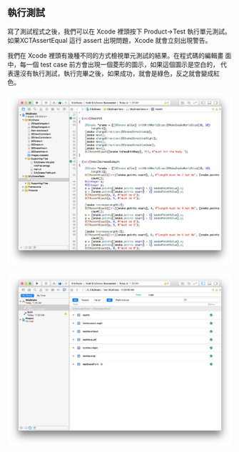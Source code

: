 執行測試
--------

寫了測試程式之後，我們可以在 Xcode 裡頭按下 Product->Test 執行單元測試。
如果XCTAssertEqual 這行 assert 出現問題，Xcode 就會立刻出現警告。

我們在 Xcode 裡頭有幾種不同的方式檢視單元測試的結果。在程式碼的編輯畫
面中，每一個 test case 前方會出現一個菱形的圖示，如果這個圖示是空白的，
代表還沒有執行測試，執行完畢之後，如果成功，就會是綠色，反之就會變成紅
色。

![Xcode 中執行單元測試](xcode1.png)

![Xcode 中執行單元測試](xcode2.png)
